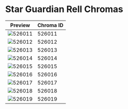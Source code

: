 # Star Guardian Rell Chromas

| Preview | Chroma ID |
|---------|-----------|
| ![526011](https://raw.communitydragon.org/latest/plugins/rcp-be-lol-game-data/global/default/v1/champion-chroma-images/526/526011.png) | 526011 |
| ![526012](https://raw.communitydragon.org/latest/plugins/rcp-be-lol-game-data/global/default/v1/champion-chroma-images/526/526012.png) | 526012 |
| ![526013](https://raw.communitydragon.org/latest/plugins/rcp-be-lol-game-data/global/default/v1/champion-chroma-images/526/526013.png) | 526013 |
| ![526014](https://raw.communitydragon.org/latest/plugins/rcp-be-lol-game-data/global/default/v1/champion-chroma-images/526/526014.png) | 526014 |
| ![526015](https://raw.communitydragon.org/latest/plugins/rcp-be-lol-game-data/global/default/v1/champion-chroma-images/526/526015.png) | 526015 |
| ![526016](https://raw.communitydragon.org/latest/plugins/rcp-be-lol-game-data/global/default/v1/champion-chroma-images/526/526016.png) | 526016 |
| ![526017](https://raw.communitydragon.org/latest/plugins/rcp-be-lol-game-data/global/default/v1/champion-chroma-images/526/526017.png) | 526017 |
| ![526018](https://raw.communitydragon.org/latest/plugins/rcp-be-lol-game-data/global/default/v1/champion-chroma-images/526/526018.png) | 526018 |
| ![526019](https://raw.communitydragon.org/latest/plugins/rcp-be-lol-game-data/global/default/v1/champion-chroma-images/526/526019.png) | 526019 |